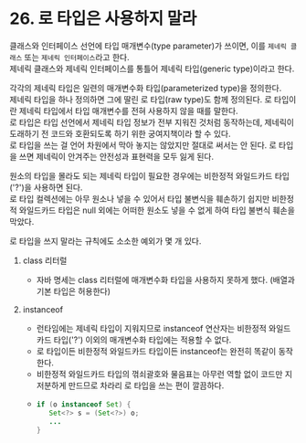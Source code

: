 # 26. 로 타입은 사용하지 말라

클래스와 인터페이스 선언에 타입 매개변수(type parameter)가 쓰이면, 이를 `제네릭 클래스` 또는 `제네릭 인터페이스`라고 한다.  
제네릭 클래스와 제네릭 인터페이스를 통틀어 제네릭 타입(generic type)이라고 한다.

각각의 제네릭 타입은 일련의 매개변수화 타입(parameterized type)을 정의한다.  
제네릭 타입을 하나 정의하면 그에 딸린 로 타입(raw type)도 함께 정의된다. 로 타입이란 제네릭 타입에서 타입 매개변수를 전혀 사용하지 않을 때를 말한다.  
로 타입은 타입 선언에서 제네릭 타입 정보가 전부 지워진 것처럼 동작하는데, 제네릭이 도래하기 전 코드와 호환되도록 하기 위한 궁여지책이라 할 수 있다.  
로 타입을 쓰는 걸 언어 차원에서 막아 놓지는 않았지만 절대로 써서는 안 된다. 로 타입을 쓰면 제네릭이 안겨주는 안전성과 표현력을 모두 잃게 된다.

원소의 타입을 몰라도 되는 제네릭 타입이 필요한 경우에는 비한정적 와일드카드 타입('?')을 사용하면 된다.  
로 타입 컬렉션에는 아무 원소나 넣을 수 있어서 타입 불변식을 훼손하기 쉽지만 비한정적 와일드카드 타입은 null 외에는 어떠한 원소도 넣을 수 없게 하여 타입 불변식 훼손을 막았다.

로 타입을 쓰지 말라는 규칙에도 소소한 예외가 몇 개 있다.

1. class 리터럴

   - 자바 명세는 class 리터럴에 매개변수화 타입을 사용하지 못하게 했다. (배열과 기본 타입은 허용한다)

2. instanceof
   - 런타임에는 제네릭 타입이 지워지므로 instanceof 연산자는 비한정적 와일드카드 타입('?') 이외의 매개변수화 타입에는 적용할 수 없다.
   - 로 타입이든 비한정적 와일드카드 타입이든 instanceof는 완전히 똑같이 동작한다.
   - 비한정적 와일드카드 타입의 꺾쇠괄호와 물음표는 아무런 역할 없이 코드만 지저분하게 만드므로 차라리 로 타입을 쓰는 편이 깔끔하다.
   - ```java
     if (o instanceof Set) {
        Set<?> s = (Set<?>) o;
        ...
     }
     ```
